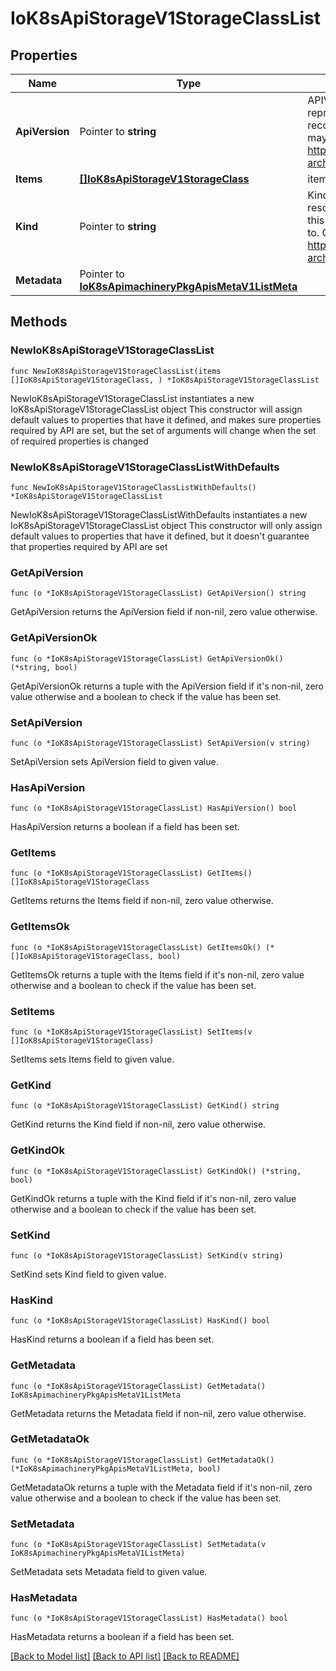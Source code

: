 # IoK8sApiStorageV1StorageClassList

## Properties

Name | Type | Description | Notes
------------ | ------------- | ------------- | -------------
**ApiVersion** | Pointer to **string** | APIVersion defines the versioned schema of this representation of an object. Servers should convert recognized schemas to the latest internal value, and may reject unrecognized values. More info: https://git.k8s.io/community/contributors/devel/sig-architecture/api-conventions.md#resources | [optional] 
**Items** | [**[]IoK8sApiStorageV1StorageClass**](IoK8sApiStorageV1StorageClass.md) | items is the list of StorageClasses | 
**Kind** | Pointer to **string** | Kind is a string value representing the REST resource this object represents. Servers may infer this from the endpoint the client submits requests to. Cannot be updated. In CamelCase. More info: https://git.k8s.io/community/contributors/devel/sig-architecture/api-conventions.md#types-kinds | [optional] 
**Metadata** | Pointer to [**IoK8sApimachineryPkgApisMetaV1ListMeta**](IoK8sApimachineryPkgApisMetaV1ListMeta.md) |  | [optional] 

## Methods

### NewIoK8sApiStorageV1StorageClassList

`func NewIoK8sApiStorageV1StorageClassList(items []IoK8sApiStorageV1StorageClass, ) *IoK8sApiStorageV1StorageClassList`

NewIoK8sApiStorageV1StorageClassList instantiates a new IoK8sApiStorageV1StorageClassList object
This constructor will assign default values to properties that have it defined,
and makes sure properties required by API are set, but the set of arguments
will change when the set of required properties is changed

### NewIoK8sApiStorageV1StorageClassListWithDefaults

`func NewIoK8sApiStorageV1StorageClassListWithDefaults() *IoK8sApiStorageV1StorageClassList`

NewIoK8sApiStorageV1StorageClassListWithDefaults instantiates a new IoK8sApiStorageV1StorageClassList object
This constructor will only assign default values to properties that have it defined,
but it doesn't guarantee that properties required by API are set

### GetApiVersion

`func (o *IoK8sApiStorageV1StorageClassList) GetApiVersion() string`

GetApiVersion returns the ApiVersion field if non-nil, zero value otherwise.

### GetApiVersionOk

`func (o *IoK8sApiStorageV1StorageClassList) GetApiVersionOk() (*string, bool)`

GetApiVersionOk returns a tuple with the ApiVersion field if it's non-nil, zero value otherwise
and a boolean to check if the value has been set.

### SetApiVersion

`func (o *IoK8sApiStorageV1StorageClassList) SetApiVersion(v string)`

SetApiVersion sets ApiVersion field to given value.

### HasApiVersion

`func (o *IoK8sApiStorageV1StorageClassList) HasApiVersion() bool`

HasApiVersion returns a boolean if a field has been set.

### GetItems

`func (o *IoK8sApiStorageV1StorageClassList) GetItems() []IoK8sApiStorageV1StorageClass`

GetItems returns the Items field if non-nil, zero value otherwise.

### GetItemsOk

`func (o *IoK8sApiStorageV1StorageClassList) GetItemsOk() (*[]IoK8sApiStorageV1StorageClass, bool)`

GetItemsOk returns a tuple with the Items field if it's non-nil, zero value otherwise
and a boolean to check if the value has been set.

### SetItems

`func (o *IoK8sApiStorageV1StorageClassList) SetItems(v []IoK8sApiStorageV1StorageClass)`

SetItems sets Items field to given value.


### GetKind

`func (o *IoK8sApiStorageV1StorageClassList) GetKind() string`

GetKind returns the Kind field if non-nil, zero value otherwise.

### GetKindOk

`func (o *IoK8sApiStorageV1StorageClassList) GetKindOk() (*string, bool)`

GetKindOk returns a tuple with the Kind field if it's non-nil, zero value otherwise
and a boolean to check if the value has been set.

### SetKind

`func (o *IoK8sApiStorageV1StorageClassList) SetKind(v string)`

SetKind sets Kind field to given value.

### HasKind

`func (o *IoK8sApiStorageV1StorageClassList) HasKind() bool`

HasKind returns a boolean if a field has been set.

### GetMetadata

`func (o *IoK8sApiStorageV1StorageClassList) GetMetadata() IoK8sApimachineryPkgApisMetaV1ListMeta`

GetMetadata returns the Metadata field if non-nil, zero value otherwise.

### GetMetadataOk

`func (o *IoK8sApiStorageV1StorageClassList) GetMetadataOk() (*IoK8sApimachineryPkgApisMetaV1ListMeta, bool)`

GetMetadataOk returns a tuple with the Metadata field if it's non-nil, zero value otherwise
and a boolean to check if the value has been set.

### SetMetadata

`func (o *IoK8sApiStorageV1StorageClassList) SetMetadata(v IoK8sApimachineryPkgApisMetaV1ListMeta)`

SetMetadata sets Metadata field to given value.

### HasMetadata

`func (o *IoK8sApiStorageV1StorageClassList) HasMetadata() bool`

HasMetadata returns a boolean if a field has been set.


[[Back to Model list]](../README.md#documentation-for-models) [[Back to API list]](../README.md#documentation-for-api-endpoints) [[Back to README]](../README.md)


